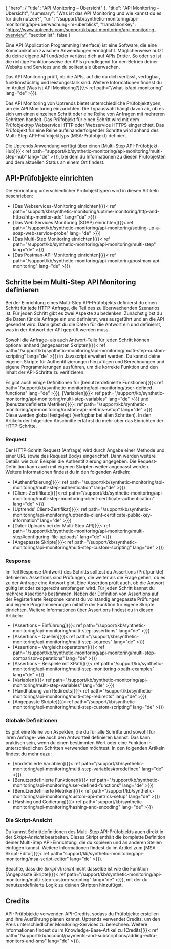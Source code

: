 {
  "hero": {
    "title": "API Monitoring – Übersicht"
  },
  "title": "API Monitoring – Übersicht",
  "summary": "Was ist das API Monitoring und wie kannst du es für dich nutzen?",
  "url": "/support/kb/synthetic-monitoring/api-monitoring/api-uberwachung-im-uberblick",
  "translationKey": "https://www.uptrends.com/support/kb/api-monitoring/api-monitoring-overview",
  "sectionlist": false
}

Eine API (Application Programming Interface) ist eine Software, die eine Kommunikation zwischen Anwendungen ermöglicht. Möglicherweise nutzt du deine eigene API und/oder verlässt dich auf APIs Dritter. So oder so ist die richtige Funktionsweise der APIs grundlegend für den Betrieb deiner Website und Services und du solltest sie überwachen.

Das API Monitoring prüft, ob die APIs, auf die du dich verlässt, verfügbar, funktionstüchtig und leistungsstark sind. Weitere Informationen findest du im Artikel [Was ist API Monitoring?]({{< ref path="/what-is/api-monitoring" lang="de" >}}).

Das API Monitoring von Uptrends bietet unterschiedliche Prüfobjekttypen, um ein API Monitoring einzurichten. Die Typauswahl hängt davon ab, ob es sich um einen einzelnen Schritt oder eine Reihe von Anfragen mit mehreren Schritten handelt. Das Prüfobjekt für einen Schritt wird mit dem Prüfobjekttyp Webservice HTTP oder Webservice HTTPS eingerichtet. Das Prüfobjekt für eine Reihe aufeinanderfolgender Schritte wird anhand des Multi-Step API-Prüfobjekttyps (MSA-Prüfobjekt) definiert.

Die Uptrends Anwendung verfügt über einen [Multi-Step API-Prüfobjekt-Hub]({{< ref path="support/kb/synthetic-monitoring/api-monitoring/multi-step-hub" lang="de" >}}), bei dem du Informationen zu diesen Prüfobjekten und dem aktuellen Status an einem Ort findest.

## API-Prüfobjekte einrichten

Die Einrichtung unterschiedlicher Prüfobjekttypen wird in diesen Artikeln beschrieben:

- [Das Webservices-Monitoring einrichten]({{< ref path="support/kb/synthetic-monitoring/uptime-monitoring/http-and-https/http-monitor-add" lang="de" >}})
- [Das Web Services Monitoring (SOAP) einrichten]({{< ref path="/support/kb/synthetic-monitoring/api-monitoring/setting-up-a-soap-web-service-probe" lang="de" >}})
- [Das Multi-Step Monitoring einrichten]({{< ref path="/support/kb/synthetic-monitoring/api-monitoring/multi-step" lang="de" >}})
- [Das Postman-API-Monitoring einrichten]({{< ref path="/support/kb/synthetic-monitoring/api-monitoring/postman-api-monitoring" lang="de" >}})

## Schritte beim Multi-Step API Monitoring definieren

Bei der Einrichtung eines Multi-Step API-Prüfobjekts definierst du einen Schritt für jede HTTP-Anfrage, die Teil des zu überwachenden Szenarios ist. Für jeden Schritt gibt es zwei Aspekte zu bedenken: Zunächst gibst du die Daten für die Anfrage ein und definierst, was ausgeführt und an die API gesendet wird. Dann gibst du die Daten für die Antwort ein und definierst, was in der Antwort der API geprüft werden muss.

Sowohl die Anfrage- als auch Antwort-Teile für jeden Schritt können optional anhand [angepassten Skripten]({{< ref path="/support/kb/synthetic-monitoring/api-monitoring/multi-step-custom-scripting" lang="de" >}}) in Javascript erweitert werden. Du kannst deine eigenen Skripte für Authentifizierungen hinzufügen und Berechnungen und eigene Programmierungen ausführen, um die korrekte Funktion und den Inhalt der API-Schritte zu verifizieren.

Es gibt auch einige Definitionen für [benutzerdefinierte Funktionen]({{< ref path="/support/kb/synthetic-monitoring/api-monitoring/user-defined-functions" lang="de" >}}), [Variablen]({{< ref path="/support/kb/synthetic-monitoring/api-monitoring/multi-step-variables" lang="de" >}}) und [benutzerdefinierte Metriken]({{< ref path="/support/kb/synthetic-monitoring/api-monitoring/custom-api-metrics-setup" lang="de" >}}). Diese werden global festgelegt (verfügbar bei allen Schritten). In den Artikeln der folgenden Abschnitte erfährst du mehr über das Einrichten der HTTP-Schritte.

### Request

Der HTTP-Schritt Request (Anfrage) wird durch Angabe einer Methode und einer URL sowie des Request Bodys eingerichtet. Dann werden weitere Details wie zum Beispiel die Authentifizierung angegeben. Die Request-Definition kann auch mit eigenen Skripten weiter angepasst werden. Weitere Informationen findest du in den folgenden Artikeln:

-   [Authentifizierung]({{< ref path="/support/kb/synthetic-monitoring/api-monitoring/multi-step-authentication" lang="de" >}})
-   [Client-Zertifikate]({{< ref path="/support/kb/synthetic-monitoring/api-monitoring/multi-step-monitoring-client-certificate-authentication" lang="de" >}})
-   [Uptrends' Client-Zertifikat]({{< ref path="/support/kb/synthetic-monitoring/api-monitoring/uptrends-client-certificate-public-key-information" lang="de" >}})
-   [Datei-Uploads bei der Multi-Step API]({{< ref path="/support/kb/synthetic-monitoring/api-monitoring/multi-step#configuring-file-uploads" lang="de" >}})
- [Angepasste Skripte]({{< ref path="/support/kb/synthetic-monitoring/api-monitoring/multi-step-custom-scripting" lang="de" >}})

### Response

Im Teil Response (Antwort) des Schritts solltest du Assertions (Prüfpunkte) definieren. Assertions sind Prüfungen, die weiter als die Frage gehen, ob es zu der Anfrage eine Antwort gibt. Eine Assertion prüft auch, ob die Antwort gültig ist oder zeitgerecht empfangen wird. Für jeden Schritt kannst du mehrere Assertions bestimmen. Neben der Definition von Assertions auf der Registerkarte Response kannst du vollständig angepasste Prüfungen und eigene Programmierungen mithilfe der Funktion für eigene Skripte einrichten. Weitere Informationen über Assertions findest du in diesen Artikeln:

-   [Assertions – Einführung]({{< ref path="/support/kb/synthetic-monitoring/api-monitoring/multi-step-assertions" lang="de" >}})
-   [Assertions – Quellen]({{< ref path="/support/kb/synthetic-monitoring/api-monitoring/multi-step-sources" lang="de" >}})
-   [Assertions – Vergleichsoperatoren]({{< ref path="/support/kb/synthetic-monitoring/api-monitoring/multi-step-comparison-operations" lang="de" >}})
-   [Assertions – Beispiele mit XPath]({{< ref path="/support/kb/synthetic-monitoring/api-monitoring/multi-step-monitoring-xpath-examples" lang="de" >}})
-   [Variablen]({{< ref path="/support/kb/synthetic-monitoring/api-monitoring/multi-step-variables" lang="de" >}})
-   [Handhabung von Redirects]({{< ref path="/support/kb/synthetic-monitoring/api-monitoring/multi-step-redirects" lang="de" >}})
- [Angepasste Skripte]({{< ref path="/support/kb/synthetic-monitoring/api-monitoring/multi-step-custom-scripting" lang="de" >}})

### Globale Definitionen

Es gibt eine Reihe von Aspekten, die du für alle Schritte und sowohl für ihren Anfrage- wie auch den Antwortteil definieren kannst. Das kann praktisch sein, wenn du einen bestimmten Wert oder eine Funktion in unterschiedlichen Schritten verwenden möchtest. In den folgenden Artikeln findest du mehr dazu:

-   [Vordefinierte Variablen]({{< ref path="/support/kb/synthetic-monitoring/api-monitoring/multi-step-variables#predefined" lang="de" >}})
-   [Benutzerdefinierte Funktionen]({{< ref path="/support/kb/synthetic-monitoring/api-monitoring/user-defined-functions" lang="de" >}})
-   [Benutzerdefinierte Metriken]({{< ref path="/support/kb/synthetic-monitoring/api-monitoring/custom-api-metrics-setup" lang="de" >}})
- [Hashing und Codierung]({{< ref path="support/kb/synthetic-monitoring/api-monitoring/hashing-and-encoding" lang="de" >}})

### Die Skript-Ansicht

Du kannst Schrittdefinitionen des Multi-Step API-Prüfobjekts auch direkt in der *Skript-Ansicht* bearbeiten. Dieses Skript enthält die komplette Definition deiner Multi-Step API-Einrichtung, die du kopieren und an anderen Stellen einfügen kannst. Weitere Informationen findest du im Artikel zum [MSA Skript-Editor]({{< ref path="support/kb/synthetic-monitoring/api-monitoring/msa-script-editor" lang="de" >}}).

Beachte, dass die *Skript-Ansicht* nicht dasselbe ist wie die Funktion [Angepasste Skripte]({{< ref path="/support/kb/synthetic-monitoring/api-monitoring/multi-step-custom-scripting" lang="de" >}}), mit der du benutzerdefinierte Logik zu deinen Skripten hinzufügst.

## Credits

API-Prüfobjekte verwenden API-Credits, sodass du Prüfobjekte erstellen und ihre Ausführung planen kannst. Uptrends verwendet Credits, um den Preis unterschiedlicher Monitoring-Services zu berechnen. Weitere Informationen findest du im Knowledge-Base-Artikel zu [Credits]({{< ref path="/support/kb/account/payments-and-subscriptions/adding-extra-monitors-and-sms" lang="de" >}}).